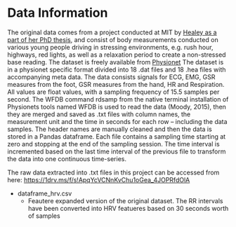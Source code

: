 # Data Information

The original data comes from a project conducted at MIT by [Healey as a part of her PhD thesis](https://dspace.mit.edu/handle/1721.1/9067), and consist of body measurements conducted on various young people driving in stressing environments, e.g. rush hour, highways, red lights, as well as a relaxation period to create a non-stressed base reading. The dataset is freely available from [Physionet](https://www.physionet.org/tutorials/hrv/) 
The dataset is in a physionet specific format divided into 18 .dat files and 18 .hea files with accompanying meta data. The data consists signals for ECG, EMG, GSR measures from the foot, GSR measures from the hand, HR and Respiration. All values are float values, with a sampling frequency of 15.5 samples per second. The WFDB command rdsamp from the native terminal installation of Physionets tools named WFDB is used to read the data (Moody, 2015), then they are merged and saved as .txt files with column names, the measurement unit and the time in seconds for each row – including the data samples. The header names are manually cleaned and then the data is stored in a Pandas dataframe. Each file contains a sampling time starting at zero and stopping at the end of the sampling session. The time interval is incremented based on the last time interval of the previous file to transform the data into one continuous time-series. 

The raw data extracted into .txt files in this project can be accessed from here:
 https://1drv.ms/f/s!ApqYcVCNnKvChu1oGea_4JOPRfdOlA

- dataframe_hrv.csv
  - Feautere expanded version of the original dataset. The RR intervals have been converted into HRV featueres based on 30 seconds worth of samples
